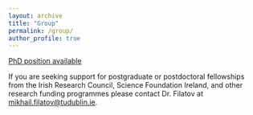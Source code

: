 ```yaml
---
layout: archive
title: "Group"
permalink: /group/
author_profile: true
---
```


[PhD position available](https://mihafil.github.io/academic/files/phd-project-2020.pdf)

If you are seeking support for postgraduate or postdoctoral fellowships from the Irish Research Council, Science Foundation Ireland,
and other research funding programmes please contact Dr. Filatov at mikhail.filatov@tudublin.ie.
